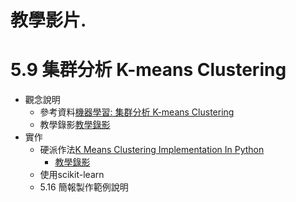 # 教學影片.
# 5.9 集群分析 K-means Clustering
- 觀念說明
  - 參考資料[機器學習: 集群分析 K-means Clustering](https://chih-sheng-huang821.medium.com/%E6%A9%9F%E5%99%A8%E5%AD%B8%E7%BF%92-%E9%9B%86%E7%BE%A4%E5%88%86%E6%9E%90-k-means-clustering-e608a7fe1b43)
  - 教學錄影[教學錄影](https://youtu.be/D6NGIg5SBxE)
- 實作
  - 硬派作法[K Means Clustering Implementation In Python](https://github.com/tugrulhkarabulut/K-Means-Clustering) 
    - [教學錄影](https://youtu.be/HOQRT4djXxI) 
  - 使用scikit-learn
  - 5.16 簡報製作範例說明 
